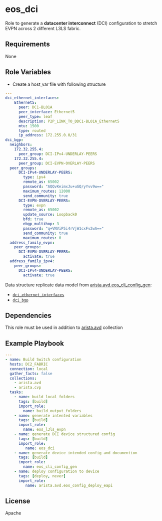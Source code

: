 eos_dci
=========

Role to generate a __datacenter interconnect__ (DCI) configuration to stretch EVPN across 2 different L3LS fabric.

Requirements
------------

None

Role Variables
--------------

- Create a host_var file with following structure

```yaml
---
dci_ethernet_interfaces:
    Ethernet5:
      peer: DC1-BL01A
      peer_interface: Ethernet5
      peer_type: leaf
      description: P2P_LINK_TO_DDC1-BL01A_Ethernet5
      mtu: 1500
      type: routed
      ip_address: 172.255.0.0/31
dci_bgp:
  neighbors:
    172.32.255.4:
      peer_group: DCI-IPv4-UNDERLAY-PEERS
    172.32.255.4:
      peer_group: DCI-EVPN-OVERLAY-PEERS
  peer_groups:
      DCI-IPv4-UNDERLAY-PEERS:
        type: ipv4
        remote_as: 65002
        password: "AQQvKeimxJu+uGQ/yYvv9w=="
        maximum_routes: 12000
        send_community: true
      DCI-EVPN-OVERLAY-PEERS:
        type: evpn
        remote_as: 65002
        update_source: Loopback0
        bfd: true
        ebgp_multihop: 3
        password: "q+VNViP5i4rVjW1cxFv2wA=="
        send_community: true
        maximum_routes: 0
  address_family_evpn:
    peer_groups:
      DCI-EVPN-OVERLAY-PEERS:
        activate: true
  address_family_ipv4:
    peer_groups:
      DCI-IPv4-UNDERLAY-PEERS:
        activate: true
```

Data structure replicate data model from [arista.avd.eos_cli_config_gen](https://github.com/aristanetworks/ansible-avd/tree/devel/ansible_collections/arista/avd/roles/eos_cli_config_gen):

- [`dci_ethernet_interfaces`](https://github.com/aristanetworks/ansible-avd/tree/devel/ansible_collections/arista/avd/roles/eos_cli_config_gen#ethernet-interfaces)
- [`dci_bgp`](https://github.com/aristanetworks/ansible-avd/tree/devel/ansible_collections/arista/avd/roles/eos_cli_config_gen#router-bgp-configuration)


Dependencies
------------

This role must be used in addition to [arista.avd](https://galaxy.ansible.com/arista/avd) collection

Example Playbook
----------------

```yaml
---
- name: Build Switch configuration
  hosts: DC2_FABRIC
  connection: local
  gather_facts: false
  collections:
    - arista.avd
    - arista.cvp
  tasks:
    - name: build local folders
      tags: [build]
      import_role:
        name: build_output_folders
    - name: generate intented variables
      tags: [build]
      import_role:
        name: eos_l3ls_evpn
    - name: generate DCI device structured config
      tags: [build]
      import_role:
         name: eos_dci
    - name: generate device intended config and documention
      tags: [build]
      import_role:
        name: eos_cli_config_gen
    - name: deploy configuration to device
      tags: [deploy, never]
      import_role:
         name: arista.avd.eos_config_deploy_eapi
```

License
-------

Apache
